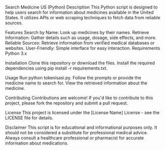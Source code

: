 Search Medicine US (Python)
Description
This Python script is designed to help users search for information about medicines available in the United States. It utilizes APIs or web scraping techniques to fetch data from reliable sources.

Features
Search by Name: Look up medicines by their names.
Retrieve Information: Gather details such as usage, dosage, side effects, and more.
Reliable Sources: Retrieve information from verified medical databases or websites.
User-Friendly: Simple interface for easy interaction.
Requirements
Python 3.x

Installation
Clone this repository or download the files.
Install the required dependencies using pip install -r requirements.txt.

Usage
Run python tokenisasi.py.
Follow the prompts or provide the medicine name to search for.
View the retrieved information about the medicine.

Contributing
Contributions are welcome! If you'd like to contribute to this project, please fork the repository and submit a pull request.

License
This project is licensed under the [License Name] License - see the LICENSE file for details.

Disclaimer
This script is for educational and informational purposes only. It should not be considered a substitute for professional medical advice. Always consult a healthcare professional or pharmacist for accurate information about medications.
